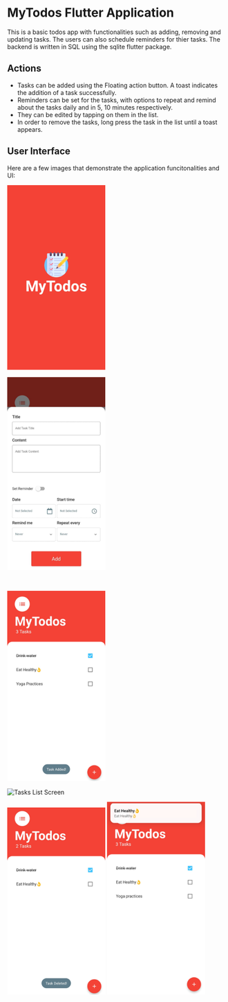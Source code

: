 # MyTodos Flutter Application 

This is a basic todos app with functionalities such as adding, removing and updating tasks. The users can also schedule reminders for thier tasks. The backend is written in SQL using the sqlite flutter package.

## Actions

- Tasks can be added using the Floating action button. A toast indicates the addition of a task successfully.
- Reminders can be set for the tasks, with options to repeat and remind about the tasks daily and in 5, 10 minutes respectively.
- They can be edited by tapping on them in the list.
- In order to remove the tasks, long press the task in the list until a toast appears.

## User Interface

Here are a few images that demonstrate the application funcitonalities and UI:

<img
  src="/images/IMG_20220920_003903.jpg"
  alt="Splash Screen"
  width="45%" >
&nbsp; &nbsp; &nbsp; &nbsp;

<img
  src="/images/AddNewTaskScreen.jpeg"
  alt="Add New Task Screen"
  width="45%"
height >

<!--- <img
  src="/images/IMG_20220920_003809.jpg"
  alt="Add Tasks Screen"
  width="45%"
height > 

<img
  src="/images/IMG_20220920_003824.jpg"
  alt="Add Task Screen 2"
  width="45%" > -->
&nbsp; &nbsp;

<img
  src="/images/IMG_20220920_003725.jpg"
  alt="Task Added"
  width="45%" >
  
<!--- <img
  src="/images/IMG_20220920_003544.jpg"
  alt="Task Screen"
  width="45%" > -->
  
  <img
  src="/images/TasksListScreen.jepg"
  alt="Tasks List Screen"
  width="45%"
height >
  
<img
  src="/images/IMG_20220920_003736.jpg"
  alt="Task Deleted"
  width="45%" >
<img
  src="/images/IMG_20220920_003524.jpg"
  alt="Task Notification"
  width="45%" >
  

